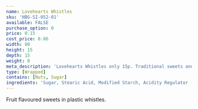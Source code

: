 ```yaml
---
name: Lovehearts Whistles
sku: 'HBG-SI-052-01'
available: FALSE
purchase_option: 0
price: 0.15
cost_price: 0.06
width: 80
height: 15
depth: 15
weight: 0
meta_description: 'Lovehearts Whistles only 15p. Traditional sweets and more at Humbugs Confectionery Store. Specialists in satisfying your sweet tooth!'
type: [Wrapped]
contains: [Nuts, Sugar]
ingredients: 'Sugar, Stearic Acid, Modified Starch, Acidity Regulator (Tartaric Acid), Cornflour, Magnesium Stearate. Colours: Anthocyanins'
---
```

Fruit flavoured sweets in plastic whistles.